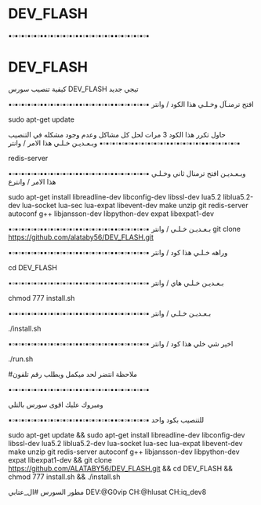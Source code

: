 # DEV_FLASH


▪️▫️▪️▫️▪️▫️▪️▫️▪️▫️▪️▪️▫️▪️▫️▪️▫️▪️▫️▪️▫️▪️▪️▫️▪️▫️▪️▫️▪️▫️▪️▫️▪️▪️▫️▪️▫️▪️▫️▪️▫️▪️▫️▪️


# DEV_FLASH
كيفية تنصيب سورس DEV_FLASH تيجي جديد


▪️▫️▪️▫️▪️▫️▪️▫️▪️▫️▪️▪️▫️▪️▫️▪️▫️▪️▫️▪️▫️▪️▪️▫️▪️▫️▪️▫️▪️▫️▪️▫️▪️▪️▫️▪️▫️▪️▫️▪️▫️▪️▫️▪️
افتح ترمنـآل وخـلـي هذا الكود / وانتر

sudo apt-get update

حاول تكرر هذا الكود 3 مرات لحل كل مشاكل وعدم وجود مشكله في التنصيب
▪️▫️▪️▫️▪️▫️▪️▫️▪️▫️▪️▪️▫️▪️▫️▪️▫️▪️▫️▪️▫️▪️▪️▫️▪️▫️▪️▫️▪️▫️▪️▫️▪️▪️▫️▪️▫️▪️▫️▪️▫️▪️▫️▪️
 وبـعـديـن خـلـي هذا الامر / وانتر

redis-server


▪️▫️▪️▫️▪️▫️▪️▫️▪️▫️▪️▪️▫️▪️▫️▪️▫️▪️▫️▪️▫️▪️▪️▫️▪️▫️▪️▫️▪️▫️▪️▫️▪️▪️▫️▪️▫️▪️▫️▪️▫️▪️▫️▪️ 
 وبـعـديـن افتح ترمنال ثاني وخـلـي هذا الامر / وانترع

sudo apt-get install libreadline-dev libconfig-dev libssl-dev lua5.2 liblua5.2-dev lua-socket lua-sec lua-expat libevent-dev make unzip git redis-server autoconf g++ libjansson-dev libpython-dev expat libexpat1-dev

▪️▫️▪️▫️▪️▫️▪️▫️▪️▫️▪️▪️▫️▪️▫️▪️▫️▪️▫️▪️▫️▪️▪️▫️▪️▫️▪️▫️▪️▫️▪️▫️▪️▪️▫️▪️▫️▪️▫️▪️▫️▪️▫️▪️
 بـعـديـن خـلـي / وانتر
git clone https://github.com/alataby56/DEV_FLASH.git

▪️▫️▪️▫️▪️▫️▪️▫️▪️▫️▪️▪️▫️▪️▫️▪️▫️▪️▫️▪️▫️▪️▪️▫️▪️▫️▪️▫️▪️▫️▪️▫️▪️▪️▫️▪️▫️▪️▫️▪️▫️▪️▫️▪️
 وراهه خـلـي هذا كود / وانتر

cd DEV_FLASH

▪️▫️▪️▫️▪️▫️▪️▫️▪️▫️▪️▪️▫️▪️▫️▪️▫️▪️▫️▪️▫️▪️▪️▫️▪️▫️▪️▫️▪️▫️▪️▫️▪️▪️▫️▪️▫️▪️▫️▪️▫️▪️▫️▪️
 بـعـديـن خـلـي هاي / وانتر

 chmod 777 install.sh

▪️▫️▪️▫️▪️▫️▪️▫️▪️▫️▪️▪️▫️▪️▫️▪️▫️▪️▫️▪️▫️▪️▪️▫️▪️▫️▪️▫️▪️▫️▪️▫️▪️▪️▫️▪️▫️▪️▫️▪️▫️▪️▫️▪️
 بـعـديـن خـلـي / وانتر

 ./install.sh

▪️▫️▪️▫️▪️▫️▪️▫️▪️▫️▪️▪️▫️▪️▫️▪️▫️▪️▫️▪️▫️▪️▪️▫️▪️▫️▪️▫️▪️▫️▪️▫️▪️▪️▫️▪️▫️▪️▫️▪️▫️▪️▫️▪️
 اخير شي خلي هذا كود / وانتر 

./run.sh

#ملاحظة انتضر لحد ميكمل ويطلب رقم  تلفون

▪️▫️▪️▫️▪️▫️▪️▫️▪️▫️▪️▪️▫️▪️▫️▪️▫️▪️▫️▪️▫️▪️▪️▫️▪️▫️▪️▫️▪️▫️▪️▫️▪️▪️▫️▪️▫️▪️▫️▪️▫️▪️▫️▪️

ومبروك عليك اقوى سورس بالتلي

▪️▫️▪️▫️▪️▫️▪️▫️▪️▫️▪️▪️▫️▪️▫️▪️▫️▪️▫️▪️▫️▪️▪️▫️▪️▫️▪️▫️▪️▫️▪️▫️▪️▪️▫️▪️▫️▪️▫️▪️▫️▪️▫️▪️
للتنصيب بكود واحد

sudo apt-get update && sudo apt-get install libreadline-dev libconfig-dev libssl-dev lua5.2 liblua5.2-dev lua-socket lua-sec lua-expat libevent-dev make unzip git redis-server autoconf g++ libjansson-dev libpython-dev expat libexpat1-dev && git clone https://github.com/ALATABY56/DEV_FLASH.git && cd DEV_FLASH && chmod 777 install.sh &&  ./install.sh

مطور السورس #ال_عتابي
DEV:@G0vip
CH:@hlusat
CH:iq_dev8

